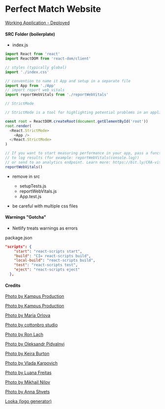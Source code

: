 # Perfect Match Website

[Working Application - Deployed](https://perfect-match-nanny-agency.netlify.app/)

#### SRC Folder (boilerplate)

- index.js

```js
import React from 'react'
import ReactDOM from 'react-dom/client'

// styles (typically global)
import './index.css'

// convention to name it App and setup in a separate file
import App from './App'
// import report web vitals
import reportWebVitals from './reportWebVitals'

// StrictMode

// StrictMode is a tool for highlighting potential problems in an application.Activates additional checks and warnings for its descendants.Runs only in Development, does not impact the production build. RENDERS TWICE !!! Possible to remove.

const root = ReactDOM.createRoot(document.getElementById('root'))
root.render(
  <React.StrictMode>
    <App />
  </React.StrictMode>
)

// If you want to start measuring performance in your app, pass a function
// to log results (for example: reportWebVitals(console.log))
// or send to an analytics endpoint. Learn more: https://bit.ly/CRA-vitals
reportWebVitals()
```

- remove in src

  - setupTests.js
  - reportWebVitals.js
  - App.test.js

- be careful with multiple css files


#### Warnings "Gotcha"

- Netlify treats warnings as errors

package.json

```json
"scripts": {
    "start": "react-scripts start",
    "build": "CI= react-scripts build",
    "local-build": "react-scripts build",
    "test": "react-scripts test",
    "eject": "react-scripts eject"
  },
```

#### Credits

[Photo by Kampus Production](https://www.pexels.com/photo/a-woman-doing-babysitter-7414391/)

[Photo by Kampus Production](https://www.pexels.com/photo/nanny-and-kids-sitting-on-green-grass-8954794/)

[Photo by Maria Orlova](https://www.pexels.com/photo/happy-mother-with-son-on-arms-in-park-4947596/)

[Photo by cottonbro studio](https://www.pexels.com/photo/babysitter-with-boy-6986435/)

[Photo by Ron Lach](https://www.pexels.com/photo/boy-sitting-on-a-woman-s-lap-9478793/)

[Photo by Oleksandr Pidvalnyi](https://www.pexels.com/photo/blue-jeans-3036405/)

[Photo by Keira Burton](https://www.pexels.com/photo/happy-mother-learning-black-baby-walking-6624243/)

[Photo by Vlada Karpovich](https://www.pexels.com/photo/a-little-girl-hugging-her-parents-4609046/)

[Photo by Luana Freitas](https://www.pexels.com/photo/portrait-of-a-smiling-boy-15466135/)

[Photo by Mikhail Nilov](https://www.pexels.com/photo/girl-lying-on-top-of-an-elderly-woman-8307442/)

[Photo by Anna Shvets](https://www.pexels.com/photo/elderly-woman-sitting-on-sofa-with-children-11378068/)

[Looka (logo generator)](https://looka.com/dashboard)
